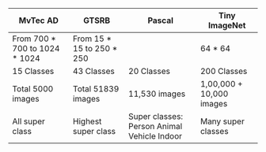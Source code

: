 | MvTec AD                      | GTSRB                     | Pascal                                       | Tiny ImageNet            |
|-------------------------------|---------------------------|----------------------------------------------|--------------------------|
| From 700 * 700 to 1024 * 1024 | From 15 * 15 to 250 * 250 |                                              | 64 * 64                  |
| 15 Classes                    | 43 Classes                | 20 Classes                                   | 200 Classes              |
| Total 5000 images             | Total 51839 images        | 11,530 images                                | 1,00,000 + 10,000 images |
| All super class               | Highest super class       | Super classes:  Person Animal Vehicle Indoor | Many super classes       |
